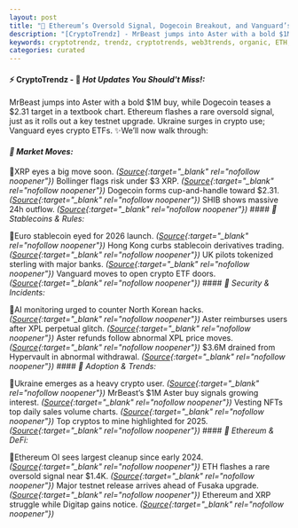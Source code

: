 ```yaml
---
layout: post
title: "🌇 Ethereum’s Oversold Signal, Dogecoin Breakout, and Vanguard’s Crypto Move"
description: "[CryptoTrendz] - MrBeast jumps into Aster with a bold $1M buy, while Dogecoin teases a $2.31 target in a textbook chart. Ethereum flashes a rare oversold signal, just as it rolls out a key testnet upgrade. Ukraine surges in crypto use; Vanguard eyes crypto ETFs."
keywords: cryptotrendz, trendz, cryptotrends, web3trends, organic, ETH, Stablecoin, Bitcoin, Crypto, XRP, AI, Token, Vanguard, CTO, CEO
categories: curated
---
```


#### ⚡ CryptoTrendz - 📌 *Hot Updates You Should't Miss!:*

MrBeast jumps into Aster with a bold $1M buy, while Dogecoin teases a $2.31 target in a textbook chart. Ethereum flashes a rare oversold signal, just as it rolls out a key testnet upgrade. Ukraine surges in crypto use; Vanguard eyes crypto ETFs. ✨We’ll now walk through:


#### *🔖  Market Moves:*  

🔹XRP eyes a big move soon. *([Source](https://s.avyag.com/tqd8){:target="_blank" rel="nofollow noopener"})* Bollinger flags risk under $3 XRP. *([Source](https://s.avyag.com/nmg1){:target="_blank" rel="nofollow noopener"})* Dogecoin forms cup-and-handle toward $2.31. *([Source](https://s.avyag.com/ezxi){:target="_blank" rel="nofollow noopener"})* SHIB shows massive 24h outflow. *([Source](https://s.avyag.com/dmxy){:target="_blank" rel="nofollow noopener"})* #### *🔖  Stablecoins & Rules:*  

🔹Euro stablecoin eyed for 2026 launch. *([Source](https://s.avyag.com/etgl){:target="_blank" rel="nofollow noopener"})* Hong Kong curbs stablecoin derivatives trading. *([Source](https://s.avyag.com/sick){:target="_blank" rel="nofollow noopener"})* UK pilots tokenized sterling with major banks. *([Source](https://s.avyag.com/fixp){:target="_blank" rel="nofollow noopener"})* Vanguard moves to open crypto ETF doors. *([Source](https://s.avyag.com/m9af){:target="_blank" rel="nofollow noopener"})* #### *🔖  Security & Incidents:*  

🔹AI monitoring urged to counter North Korean hacks. *([Source](https://s.avyag.com/8uz9){:target="_blank" rel="nofollow noopener"})* Aster reimburses users after XPL perpetual glitch. *([Source](https://s.avyag.com/6tro){:target="_blank" rel="nofollow noopener"})* Aster refunds follow abnormal XPL price moves. *([Source](https://s.avyag.com/gpc9){:target="_blank" rel="nofollow noopener"})* $3.6M drained from Hypervault in abnormal withdrawal. *([Source](https://s.avyag.com/egq8){:target="_blank" rel="nofollow noopener"})* #### *🔖  Adoption & Trends:*  

🔹Ukraine emerges as a heavy crypto user. *([Source](https://s.avyag.com/aves){:target="_blank" rel="nofollow noopener"})* MrBeast’s $1M Aster buy signals growing interest. *([Source](https://s.avyag.com/mo0v){:target="_blank" rel="nofollow noopener"})* Vesting NFTs top daily sales volume charts. *([Source](https://s.avyag.com/ywgy){:target="_blank" rel="nofollow noopener"})* Top cryptos to mine highlighted for 2025. *([Source](https://s.avyag.com/ckhh){:target="_blank" rel="nofollow noopener"})* #### *🔖  Ethereum & DeFi:*  

🔹Ethereum OI sees largest cleanup since early 2024. *([Source](https://s.avyag.com/pit2){:target="_blank" rel="nofollow noopener"})* ETH flashes a rare oversold signal near $1.4K. *([Source](https://s.avyag.com/hjlb){:target="_blank" rel="nofollow noopener"})* Major testnet release arrives ahead of Fusaka upgrade. *([Source](https://s.avyag.com/rczd){:target="_blank" rel="nofollow noopener"})* Ethereum and XRP struggle while Digitap gains notice. *([Source](https://s.avyag.com/vixx){:target="_blank" rel="nofollow noopener"})*